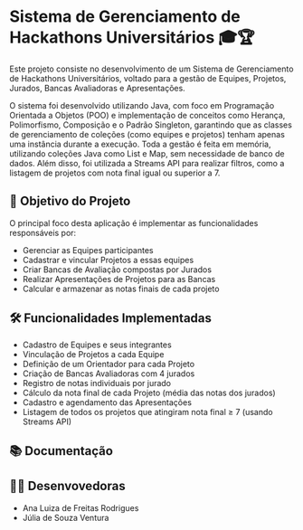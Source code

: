 # Sistema de Gerenciamento de Hackathons Universitários 🎓🏆

Este projeto consiste no desenvolvimento de um Sistema de Gerenciamento de Hackathons Universitários, voltado para a gestão de Equipes, Projetos, Jurados, Bancas Avaliadoras e Apresentações.  

O sistema foi desenvolvido utilizando Java, com foco em Programação Orientada a Objetos (POO) e implementação de conceitos como Herança, Polimorfismo, Composição e o Padrão Singleton, garantindo que as classes de gerenciamento de coleções (como equipes e projetos) tenham apenas uma instância durante a execução. Toda a gestão é feita em memória, utilizando coleções Java como List e Map, sem necessidade de banco de dados. Além disso, foi utilizada a Streams API para realizar filtros, como a listagem de projetos com nota final igual ou superior a 7.

## 📌 Objetivo do Projeto

O principal foco desta aplicação é implementar as funcionalidades responsáveis por:

- Gerenciar as Equipes participantes
- Cadastrar e vincular Projetos a essas equipes
- Criar Bancas de Avaliação compostas por Jurados
- Realizar Apresentações de Projetos para as Bancas
- Calcular e armazenar as notas finais de cada projeto

## 🛠️ Funcionalidades Implementadas

- Cadastro de Equipes e seus integrantes
- Vinculação de Projetos a cada Equipe
- Definição de um Orientador para cada Projeto
- Criação de Bancas Avaliadoras com 4 jurados
- Registro de notas individuais por jurado
- Cálculo da nota final de cada Projeto (média das notas dos jurados)
- Cadastro e agendamento das Apresentações
- Listagem de todos os projetos que atingiram nota final ≥ 7 (usando Streams API)

## 📚 Documentação

## 👩‍💻 Desenvovedoras
- Ana Luiza de Freitas Rodrigues
- Júlia de Souza Ventura
